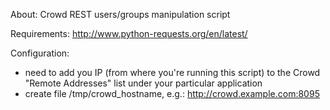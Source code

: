 About:
Crowd REST users/groups manipulation script

Requirements:
http://www.python-requests.org/en/latest/

Configuration:
* need to add you IP (from where you're running this script) to the Crowd
  "Remote Addresses" list under your particular application
* create file /tmp/crowd_hostname, e.g.: http://crowd.example.com:8095

